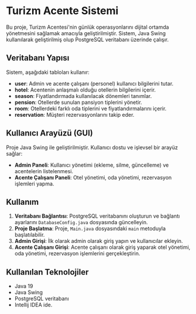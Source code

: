 # Turizm Acente Sistemi

Bu proje, Turizm Acentesi'nin günlük operasyonlarını dijital ortamda yönetmesini sağlamak amacıyla geliştirilmiştir. Sistem, Java Swing kullanılarak geliştirilmiş olup PostgreSQL veritabanı üzerinde çalışır.

## Veritabanı Yapısı

Sistem, aşağıdaki tabloları kullanır:

- **user**: Admin ve acente çalışanı (personel) kullanıcı bilgilerini tutar.
- **hotel**: Acentenin anlaşmalı olduğu otellerin bilgilerini içerir.
- **season**: Fiyatlandırmada kullanılacak dönemleri tanımlar.
- **pension**: Otellerde sunulan pansiyon tiplerini yönetir.
- **room**: Otellerdeki farklı oda tiplerini ve fiyatlandırmalarını içerir.
- **reservation**: Müşteri rezervasyonlarını takip eder.

## Kullanıcı Arayüzü (GUI)

Proje Java Swing ile geliştirilmiştir. Kullanıcı dostu ve işlevsel bir arayüz sağlar:

- **Admin Paneli**: Kullanıcı yönetimi (ekleme, silme, güncelleme) ve acentelerin listelenmesi.
- **Acente Çalışanı Paneli**: Otel yönetimi, oda yönetimi, rezervasyon işlemleri yapma.

## Kullanım

1. **Veritabanı Bağlantısı**: PostgreSQL veritabanını oluşturun ve bağlantı ayarlarını `DatabaseConfig.java` dosyasında güncelleyin.
2. **Proje Başlatma**: Proje, `Main.java` dosyasındaki `main` metoduyla başlatılabilir.
3. **Admin Girişi**: İlk olarak admin olarak giriş yapın ve kullanıcılar ekleyin.
4. **Acente Çalışanı Girişi**: Acente çalışanı olarak giriş yaparak otel yönetimi, oda yönetimi, rezervasyon işlemlerini gerçekleştirin.

## Kullanılan Teknolojiler 

- Java 19
- Java Swing
- PostgreSQL veritabanı
- Intellij IDEA ide.
